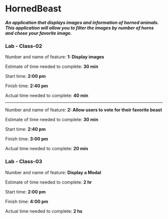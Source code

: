 # HornedBeast

***An application that displays images and information of horned animals. This application will allow you to filter the images by number of horns and chose your favorite image.***

### Lab - Class-02

Number and name of feature: **1: Display images**

Estimate of time needed to complete: **30 min**

Start time: **2:00 pm**

Finish time: **2:40 pm**

Actual time needed to complete: **40 min**

------------------------------------------

Number and name of feature: **2: Allow users to vote for their favorite beast**

Estimate of time needed to complete: **30 min**

Start time: **2:40 pm**

Finish time: **3:00 pm**

Actual time needed to complete: **20 min**



### Lab - Class-03

Number and name of feature: **Display a Modal**

Estimate of time needed to complete: **2 hr**

Start time: **2:00 pm**

Finish time: **4:00 pm**

Actual time needed to complete: **2 hs**